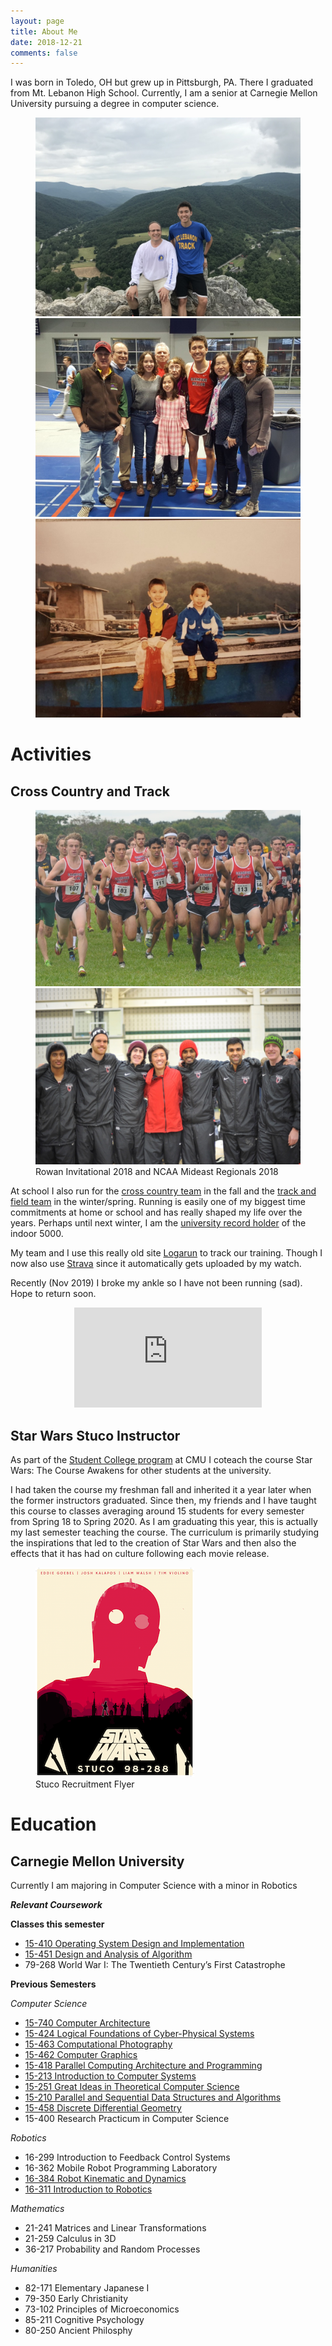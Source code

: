 ```yaml
---
layout: page
title: About Me
date: 2018-12-21
comments: false
---
```


I was born in Toledo, OH but grew up in Pittsburgh, PA.
There I graduated from Mt. Lebanon High School. 
Currently, I am a senior at Carnegie Mellon University pursuing a degree
in computer science.

<figure class="third">
  <a href="/assets/img/about/mountain.jpg"><img src="/assets/img/about/mountain.jpg"></a>
  <a href="/assets/img/about/case2018.jpg"><img src="/assets/img/about/case2018.jpg"></a>
  <a href="/assets/img/about/oldboat.jpg"><img src="/assets/img/about/oldboat.jpg"></a>
</figure>

# Activities

## Cross Country and Track

<figure class="half">
  <a href="/assets/img/about/rowan2018.jpg"><img src="/assets/img/about/rowan2018.jpg"></a>
  <a href="/assets/img/about/regionals2018.jpg"><img src="/assets/img/about/regionals2018.jpg"></a>
  <figcaption>Rowan Invitational 2018 and NCAA Mideast Regionals 2018</figcaption>
</figure>

At school I also run for the
[cross country team](http://athletics.cmu.edu/sports/mxc/index)
in the fall and the
[track and field team](http://athletics.cmu.edu/sports/mtrack/index)
in the winter/spring. Running is easily one of my biggest time commitments
at home or school and has really shaped my life over the years. Perhaps until next winter, I am the [university record holder](http://athletics.cmu.edu/sports/mtrack/2018-19/releases/20190223xptauj) of the indoor 5000. 

My team and I use this really old site 
[Logarun](http://www.logarun.com/calendars/joshkalapos/) to track our 
training. Though I now also use [Strava](https://www.strava.com/athletes/40109316) since it automatically gets uploaded by my watch.

Recently (Nov 2019) I broke my ankle so I have not been running (sad). Hope to return soon.

<center>
  <iframe height='160' width='300' frameborder='0' allowtransparency='true' scrolling='no' src='https://www.strava.com/athletes/40109316/activity-summary/a88a0b6200daf558b8e69f09baf0244d316674eb'></iframe>
</center>

## Star Wars Stuco Instructor

As part of the [Student College program](https://www.cmu.edu/stuco/) at CMU I
coteach the course Star Wars: The Course Awakens for other students at the
university.

I had taken the course my freshman fall and inherited it a year later
when the former instructors graduated. Since then, my friends and I have taught this
course to classes averaging around 15 students for every semester from Spring 18 to Spring 2020.
As I am graduating this year, this is actually my last semester teaching the course.
The curriculum is primarily studying the inspirations that led to the creation of Star 
Wars and then also the effects that it has had on culture following each movie release.

<figure>
  <a href="/assets/img/about/StarWars_Stuco.png"><img src="/assets/img/about/StarWars_Stuco.png"></a>
  <figcaption>Stuco Recruitment Flyer</figcaption>
</figure>

# Education

## Carnegie Mellon University

Currently I am majoring in Computer Science with a minor in Robotics

***Relevant Coursework***

**Classes this semester**
- [15-410 Operating System Design and Implementation](https://www.cs.cmu.edu/~410/)
- [15-451 Design and Analysis of Algorithm](https://www.cs.cmu.edu/afs/cs/academic/class/15451-s20/www/index.html)
- 79-268 World War I: The Twentieth Century’s First Catastrophe

**Previous Semesters**

*Computer Science*

- [15-740 Computer Architecture](https://www.cs.cmu.edu/afs/cs/academic/class/15740-f19/www/index.html)
- [15-424 Logical Foundations of Cyber-Physical Systems](http://lfcps.org/course/lfcps19.html)
- [15-463 Computational Photography](http://graphics.cs.cmu.edu/courses/15-463/)
- [15-462 Computer Graphics](http://15462.courses.cs.cmu.edu/fall2018/home)
- [15-418 Parallel Computing Architecture and Programming](https://www.cs.cmu.edu/afs/cs/academic/class/15418-s18/www/)
- [15-213 Introduction to Computer Systems](https://www.cs.cmu.edu/afs/cs/academic/class/15213-f17/www/)
- [15-251 Great Ideas in Theoretical Computer Science](http://www.cs.cmu.edu/~aada/courses/15251f17/www/index.html)
- [15-210 Parallel and Sequential Data Structures and Algorithms](https://www.cs.cmu.edu/afs/cs/academic/class/15210-s18/www-s18/)
- [15-458 Discrete Differential Geometry](http://brickisland.net/DDGSpring2019/)
- 15-400 Research Practicum in Computer Science

*Robotics*
- 16-299 Introduction to Feedback Control Systems
- 16-362 Mobile Robot Programming Laboratory
- [16-384 Robot Kinematic and Dynamics](http://robotkinematics.org)
- [16-311 Introduction to Robotics](http://generalrobotics.org)

*Mathematics*
- 21-241 Matrices and Linear Transformations
- 21-259 Calculus in 3D
- 36-217 Probability and Random Processes

*Humanities*
- 82-171 Elementary Japanese I 
- 79-350 Early Christianity
- 73-102 Principles of Microeconomics
- 85-211 Cognitive Psychology
- 80-250 Ancient Philosphy
